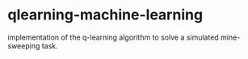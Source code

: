 # qlearning-machine-learning
 implementation of the q-learning algorithm to solve a simulated mine-sweeping task. 
